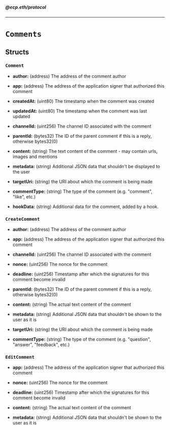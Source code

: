 ##### @ecp.eth/protocol

----

# `Comments`





## Structs

### `Comment`


- **author:** (address) The address of the comment author



- **app:** (address) The address of the application signer that authorized this comment



- **createdAt:** (uint80) The timestamp when the comment was created



- **updatedAt:** (uint80) The timestamp when the comment was last updated



- **channelId:** (uint256) The channel ID associated with the comment



- **parentId:** (bytes32) The ID of the parent comment if this is a reply, otherwise bytes32(0)



- **content:** (string) The text content of the comment - may contain urls, images and mentions



- **metadata:** (string) Additional JSON data that shouldn't be displayed to the user



- **targetUri:** (string) the URI about which the comment is being made



- **commentType:** (string) The type of the comment (e.g. "comment", "like", etc.)



- **hookData:** (string) Additional data for the comment, added by a hook.


### `CreateComment`


- **author:** (address) The address of the comment author



- **app:** (address) The address of the application signer that authorized this comment



- **channelId:** (uint256) The channel ID associated with the comment



- **nonce:** (uint256) The nonce for the comment



- **deadline:** (uint256) Timestamp after which the signatures for this comment become invalid



- **parentId:** (bytes32) The ID of the parent comment if this is a reply, otherwise bytes32(0)



- **content:** (string) The actual text content of the comment



- **metadata:** (string) Additional JSON data that shouldn't be shown to the user as it is



- **targetUri:** (string) the URI about which the comment is being made



- **commentType:** (string) The type of the comment (e.g. "question", "answer", "feedback", etc.)


### `EditComment`


- **app:** (address) The address of the application signer that authorized this comment



- **nonce:** (uint256) The nonce for the comment



- **deadline:** (uint256) Timestamp after which the signatures for this comment become invalid



- **content:** (string) The actual text content of the comment



- **metadata:** (string) Additional JSON data that shouldn't be shown to the user as it is











